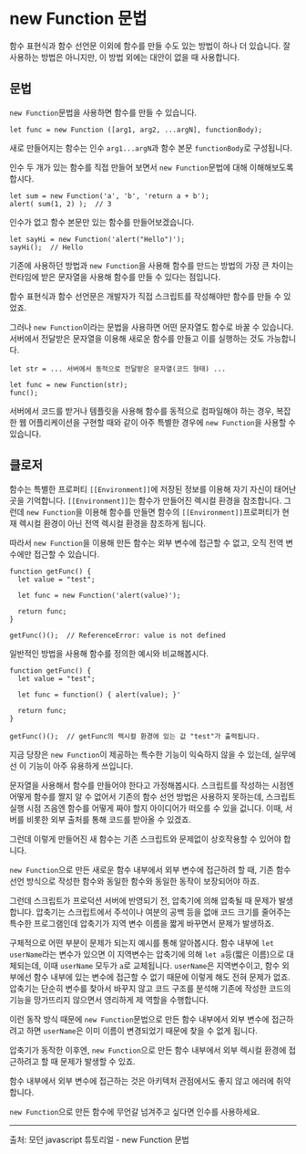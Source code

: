 # new Function 문법
   
함수 표현식과 함수 선언문 이외에 함수를 만들 수도 있는 방법이 하나 더 있습니다. 잘 사용하는 방법은 아니지만, 이 방법 외에는 대안이 없을 때 사용합니다.   
   
## 문법
   
`new Function`문법을 사용하면 함수를 만들 수 있습니다.
```
let func = new Function ([arg1, arg2, ...argN], functionBody);
```
새로 만들어지는 함수는 인수 `arg1...argN`과 함수 본문 `functionBody`로 구성됩니다.   
   
인수 두 개가 있는 함수를 직접 만들어 보면서 `new Function`문법에 대해 이해해보도록 합시다.
```
let sum = new Function('a', 'b', 'return a + b');
alert( sum(1, 2) );  // 3
```
인수가 없고 함수 본문만 있는 함수를 만들어보겠습니다.
```
let sayHi = new Function('alert("Hello")');
sayHi();  // Hello
```
기존에 사용하던 방법과 `new Function`을 사용해 함수를 만드는 방법의 가장 큰 차이는 런타임에 받은 문자열을 사용해 함수를 만들 수 있다는 점입니다.   
   
함수 표현식과 함수 선언문은 개발자가 직접 스크립트를 작성해야만 함수를 만들 수 있었죠.   
   
그러나 `new Function`이라는 문법을 사용하면 어떤 문자열도 함수로 바꿀 수 있습니다. 서버에서 전달받은 문자열을 이용해 새로운 함수를 만들고 이를 실행하는 것도 가능합니다.
```
let str = ... 서버에서 동적으로 전달받은 문자열(코드 형태) ...

let func = new Function(str);
func();
```
서버에서 코드를 받거나 템플릿을 사용해 함수를 동적으로 컴파일해야 하는 경우, 복잡한 웹 어플리케이션을 구현할 때와 같이 아주 특별한 경우에 `new Function`을 사용할 수 있습니다.
   


## 클로저
   
함수는 특별한 프로퍼티 `[[Environment]]`에 저장된 정보를 이용해 자기 자신이 태어난 곳을 기억합니다. `[[Environment]]`는 함수가 만들어진 렉시컬 환경을 참조합니다. 그런데 `new Function`을 이용해 함수를 만들면 함수의 `[[Environment]]`프로퍼티가 현재 렉시컬 환경이 아닌 전역 렉시컬 환경을 참조하게 됩니다.   
   
따라서 `new Function`을 이용해 만든 함수는 외부 변수에 접근할 수 없고, 오직 전역 변수에만 접근할 수 있습니다.
```
function getFunc() {
  let value = "test";

  let func = new Function('alert(value)');

  return func;
}

getFunc()();  // ReferenceError: value is not defined
```
일반적인 방법을 사용해 함수를 정의한 예시와 비교해봅시다.
```
function getFunc() {
  let value = "test";

  let func = function() { alert(value); }'

  return func;
}

getFunc()();  // getFunc의 렉시컬 환경에 있는 값 "test"가 출력됩니다.
```
지금 당장은 `new Function`이 제공하는 특수한 기능이 익숙하지 않을 수 있는데, 실무에선 이 기능이 아주 유용하게 쓰입니다.   
   
문자열을 사용해서 함수를 만들어야 한다고 가정해봅시다. 스크립트를 작성하는 시점엔 어떻게 함수를 짤지 알 수 없어서 기존의 함수 선언 방법은 사용하지 못하는데, 스크립트 실행 시점 즈음엔 함수를 어떻게 짜야 할지 아이디어가 떠오를 수 있을 겂니다. 이때, 서버를 비롯한 외부 출처를 통해 코드를 받아올 수 있겠죠.   
   
그런데 이렇게 만들어진 새 함수는 기존 스크립트와 문제없이 상호작용할 수 있어야 합니다.   
   
`new Function`으로 만든 새로운 함수 내부에서 외부 변수에 접근하려 할 때, 기존 함수 선언 방식으로 작성한 함수와 동일한 함수와 동일한 동작이 보장되어야 하죠.   
   
그런데 스크립트가 프로덕션 서버에 반영되기 전, 압축기에 의해 압축될 때 문제가 발생합니다. 압축기는 스크립트에서 주석이나 여분의 공백 등을 없애 코드 크기를 줄어주는 특수한 프로그램인데 압축기가 지역 변수 이름을 짧게 바꾸면서 문제가 발생하죠.   
   
구체적으로 어떤 부분이 문제가 되는지 예시를 통해 알아봅시다. 함수 내부에 `let userName`라는 변수가 있으면 이 지역변수는 압축기에 의해 `let a`등(짧은 이름)으로 대체되는데, 이때 `userName` 모두가 `a`로 교체됩니다. `userName`은 지역변수이고, 함수 외부에선 함수 내부에 있는 변수에 접근할 수 없기 때문에 이렇게 해도 전혀 문제가 없죠. 압축기는 단순히 변수를 찾아서 바꾸지 않고 코드 구조를 분석해 기존에 작성한 코드의 기능을 망가뜨리지 않으면서 영리하게 제 역할을 수행합니다.   
   
이런 동작 방식 때문에 `new Function`문법으로 만든 함수 내부에서 외부 변수에 접근하려고 하면 `userName`은 이미 이름이 변경되었기 때문에 찾을 수 없게 됩니다.   
   
압축기가 동작한 이후엔, `new Function`으로 만든 함수 내부에서 외부 렉시컬 환경에 접근하려고 할 때 문제가 발생할 수 있죠.   
   
함수 내부에서 외부 변수에 접근하는 것은 아키텍처 관점에서도 좋지 않고 에러에 취약합니다.   
   
`new Function`으로 만든 함수에 무언갈 넘겨주고 싶다면 인수를 사용하세요.   
   


---
출처: 모던 javascript 튜토리얼 - new Function 문법
